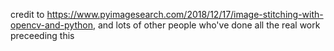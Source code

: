 credit to https://www.pyimagesearch.com/2018/12/17/image-stitching-with-opencv-and-python, and lots of other people who've done all the real work preceeding this
